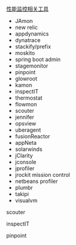 [性能监控相关工具](https://en.wikipedia.org/wiki/List_of_performance_analysis_tools#Java)







- JAmon
- new relic
- appdynamics
- dynatrace
- stackify/prefix
- moskito
- spring boot admin
- stagemonitor
- pinpoint
- glowroot
- kamon
- inspectIT
- thermostat
- flowmon
- scouter
- jennifer
- opsview
- uberagent
- fusionReactor
- appNeta
- solarwinds
- jClarity
- jconsole
- jprofiler
- jrockit mission control
- netbeans profiler
- plumbr
- takipi
- visualvm





scouter

inspectIT

pinpoint